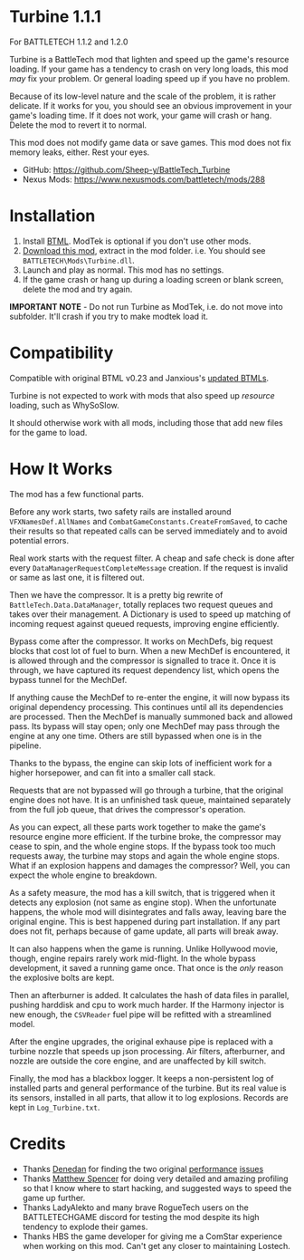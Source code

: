 # Turbine 1.1.1

For BATTLETECH 1.1.2 and 1.2.0

Turbine is a BattleTech mod that lighten and speed up the game's resource loading.
If your game has a tendency to crash on very long loads, this mod _may_ fix your problem.
Or general loading speed up if you have no problem.

Because of its low-level nature and the scale of the problem, it is rather delicate.
If it works for you, you should see an obvious improvement in your game's loading time.
If it does not work, your game will crash or hang. Delete the mod to revert it to normal.

This mod does not modify game data or save games.
This mod does not fix memory leaks, either. Rest your eyes.

- GitHub: https://github.com/Sheep-y/BattleTech_Turbine
- Nexus Mods: https://www.nexusmods.com/battletech/mods/288

# Installation

1. Install [BTML](https://github.com/janxious/ModTek/wiki/The-Drop-Dead-Simple-Guide-to-Installing-BTML-&-ModTek-&-ModTek-mods). ModTek is optional if you don't use other mods.
2. [Download this mod](https://github.com/Sheep-y/BattleTech_Turbine/releases), extract in the mod folder. i.e. You should see `BATTLETECH\Mods\Turbine.dll`.
3. Launch and play as normal. This mod has no settings.
4. If the game crash or hang up during a loading screen or blank screen, delete the mod and try again.

**IMPORTANT NOTE** - Do not run Turbine as ModTek, i.e. do not move into subfolder. It'll crash if you try to make modtek load it.

# Compatibility

Compatible with original BTML v0.23 and Janxious's [updated BTMLs](https://github.com/janxious/BattleTechModLoader/releases/).

Turbine is not expected to work with mods that also speed up _resource_ loading, such as WhySoSlow.

It should otherwise work with all mods, including those that add new files for the game to load.

# How It Works

The mod has a few functional parts.

Before any work starts, two safety rails are installed around `VFXNamesDef.AllNames` and `CombatGameConstants.CreateFromSaved`,
to cache their results so that repeated calls can be served immediately and to avoid potential errors.

Real work starts with the request filter. A cheap and safe check is done after every `DataManagerRequestCompleteMessage` creation.
If the request is invalid or same as last one, it is filtered out.

Then we have the compressor.
It is a pretty big rewrite of `BattleTech.Data.DataManager`, totally replaces two request queues and takes over their management.
A Dictionary is used to speed up matching of incoming request against queued requests, improving engine efficiently.

Bypass come after the compressor. It works on MechDefs, big request blocks that cost lot of fuel to burn.
When a new MechDef is encountered, it is allowed through and the compressor is signalled to trace it.
Once it is through, we have captured its request dependency list, which opens the bypass tunnel for the MechDef.

If anything cause the MechDef to re-enter the engine, it will now bypass its original dependency processing.
This continues until all its dependencies are processed. Then the MechDef is manually summoned back and allowed pass.
Its bypass will stay open; only one MechDef may pass through the engine at any one time.
Others are still bypassed when one is in the pipeline.

Thanks to the bypass, the engine can skip lots of inefficient work for a higher horsepower, and can fit into a smaller call stack.

Requests that are not bypassed will go through a turbine, that the original engine does not have.
It is an unfinished task queue, maintained separately from the full job queue, that drives the compressor's operation.

As you can expect, all these parts work together to make the game's resource engine more efficient.
If the turbine broke, the compressor may cease to spin, and the whole engine stops.
If the bypass took too much requests away, the turbine may stops and again the whole engine stops.
What if an explosion happens and damages the compressor? Well, you can expect the whole engine to breakdown.

As a safety measure, the mod has a kill switch, that is triggered when it detects any explosion (not same as engine stop).
When the unfortunate happens, the whole mod will disintegrates and falls away, leaving bare the original engine.
This is best happened during part installation. If any part does not fit, perhaps because of game update, all parts will break away.

It can also happens when the game is running. Unlike Hollywood movie, though, engine repairs rarely work mid-flight.
In the whole bypass development, it saved a running game once. That once is the _only_ reason the explosive bolts are kept.

Then an afterburner is added. It calculates the hash of data files in parallel, pushing harddisk and cpu to work much harder.
If the Harmony injector is new enough, the `CSVReader` fuel pipe will be refitted with a streamlined model.

After the engine upgrades, the original exhause pipe is replaced with a turbine nozzle that speeds up json processing.
Air filters, afterburner, and nozzle are outside the core engine, and are unaffected by kill switch.

Finally, the mod has a blackbox logger. It keeps a non-persistent log of installed parts and general performance of the turbine.
But its real value is its sensors, installed in all parts, that allow it to log explosions. Records are kept in `Log_Turbine.txt`.

# Credits

- Thanks [Denedan](https://github.com/Denadan) for finding the two original [performance](https://github.com/saltyhotdog/BattletechIssueTracker/issues/14) [issues](https://github.com/saltyhotdog/BattletechIssueTracker/issues/17)
- Thanks [Matthew Spencer](https://github.com/m22spencer) for doing very detailed and amazing profiling so that I know where to start hacking, and suggested ways to speed the game up further.
- Thanks LadyAlekto and many brave RogueTech users on the BATTLETECHGAME discord for testing the mod despite its high tendency to explode their games.
- Thanks HBS the game developer for giving me a ComStar experience when working on this mod. Can't get any closer to maintaining Lostech.
